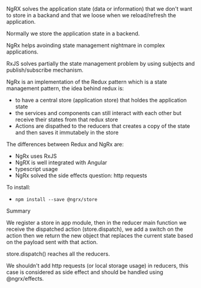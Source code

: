 NgRX solves the application state (data or information) that we don't want to store in a backand and that we loose when we reload/refresh the application.

Normally we store the application state in a backend.

NgRx helps avoinding state management nightmare in complex applications.

RxJS solves partially the state management problem by using subjects and publish/subscribe mechanism.

NgRx is an implementation of the Redux pattern which is a state management pattern, the idea behind redux is:
- to have a central store (application store) that holdes the application state
- the services and components can still interact with each other but receive their states from that redux store
- Actions are dispathed to the reducers that creates a copy of the state and then saves it immutabely in the store

The differences between Redux and NgRx are:
- NgRx uses RxJS
- NgRX is well integrated with Angular
- typescript usage
- NgRx solved the side effects question: http requests

To install:
- `npm install --save @ngrx/store`

Summary

We register a store in app module, then in the reducer main function we receive the dispatched action (store.dispatch), we add a switch on the action then we return the new object that replaces the current state based on the payload sent with that action.

store.dispatch() reaches all the reducers.

We shouldn't add http requests (or local storage usage) in reducers, this case is considered as side effect and should be handled using @ngrx/effects.